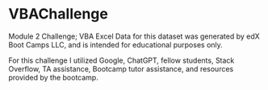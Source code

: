 # VBAChallenge
Module 2 Challenge; VBA Excel
Data for this dataset was generated by edX Boot Camps LLC, and is intended for educational purposes only.

For this challenge I utilized Google, ChatGPT, fellow students, Stack Overflow, TA assistance, Bootcamp tutor assistance, and resources provided by the bootcamp.

